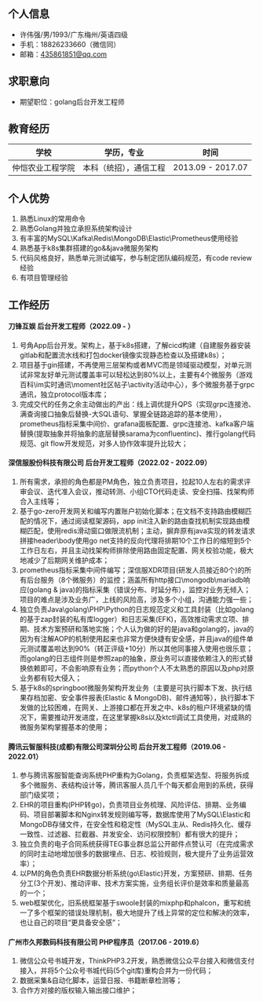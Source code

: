 ## 个人信息

- 许伟强/男/1993/广东梅州/英语四级  
- 手机：18826233660（微信同）  
- 邮箱：435861851@qq.com

## 求职意向

- 期望职位：golang后台开发工程师

## 教育经历

| 学校         | 学历，专业     | 时间              |
| ------------ | -------------- | ----------------- |
| 仲恺农业工程学院 | 本科（统招），通信工程 | 2013.09 - 2017.07 |


## 个人优势
1. 熟悉Linux的常用命令 
2. 熟悉Golang并独立承担系统架构设计 
3. 有丰富的MySQL\Kafka\Redis\MongoDB\Elastic\Prometheus使用经验 
4. 熟悉基于k8s集群搭建的go&&java微服务架构
5. 代码风格良好，熟悉单元测试编写，参与制定团队编码规范，有code review经验
6. 有项目管理经验

## 工作经历

#### 刀锋互娱 后台开发工程师（2022.09 - ）

1. 号角App后台开发。架构上，基于k8s搭建，了解cicd构建（自建服务器安装gitlab和配置流水线和打包docker镜像实现静态检查以及搭建k8s）；
2. 项目基于gin搭建，不再使用三层架构或者MVC而是领域驱动模型，对单元测试非常友好单元测试覆盖率可以轻松达到80%以上，主要有4个微服务（游戏百科\im实时通讯\moment社区帖子\activity活动中心），多个微服务基于grpc通讯，独立protocol版本库；
3. 完成交代的任务之余主动做出的产出：线上调优提升QPS（实现grpc连接池、满查询接口抽象后替换-大SQL语句、掌握全链路追踪的基本使用），prometheus指标采集中间价、grafana面板配置、grpc连接池、kafka客户端替换(提取抽象并将抽象的底层替换sarama为confluentinc)、推行golang代码规范、git flow开发规范，对多人协作效率提升比较大；

#### 深信服股份科技有限公司 后台开发工程师（2022.02 - 2022.09）

1. 所有需求，承担的角色都是PM角色，独立负责项目，拉起10人左右的需求评审会议、迭代准入会议，推动转测、小组CTO代码走读、安全扫描、找架构师合入主线等；
2. 基于go-zero开发网关和编写内置账户初始化脚本；在文档不支持路由模糊匹配的情况下，通过阅读框架源码，app init注入新的路由查找机制实现路由模糊匹配，使用redis滑动窗口做限流机制；主动，摒弃原有java实现的转发请求拼接header\body使用go net支持的反向代理将排期10个工作日的缩短到5个工作日左右，并且主动找架构师排除使用路由固定配置、网关校验功能，极大地减少了后期网关维护成本；
2. prometheus指标采集中间件编写；深信服XDR项目(研发人员接近80个)的所有后台服务（8个微服务）的监控；涵盖所有http接口\mongodb\mariadb响应(golang & java)的指标采集（错误分布、时延分布），监控对业务无倾入；项目的难点是涉及业务广，上线的风险高，涉及多个小组，沟通能力强一些；
3. 独立负责Java\golang\PHP\Python的日志规范定义和工具封装（比如golang的基于zap封装的私有库logger）和日志采集(EFK)，高效推动需求立项、排期、技术方案预研和落地实施；个人认为做的好的是java和golang的，java的因为有注解AOP的机制使用起来也非常方便快捷有安全感，并且java的组件单元测试覆盖啦达到90%（转正评级+10分）所以其他同事接入使用也很乐意；而golang的日志组件则是参照zap的抽象，原业务可以直接依赖注入的形式替换依赖即可，不会影响原有业务；而python个人不太熟悉的原因以及php对原业务都有较大侵入；
4. 基于k8s的springboot微服务架构开发业务（主要是可执行脚本下发、执行结果存档加密、安全事件报表(Elastic & MongoDB)、邮件通知等），执行脚本下发做的比较困难，在网关、上游接口都在开发之中、k8s的租户环境紧缺的情况下，需要推动开发进度，在这里掌握k8s以及ktctl调试工具使用，对成熟的微服务架构掌握基本的使用；

#### 腾讯云智服科技(成都)有限公司深圳分公司 后台开发工程师（2019.06 - 2022.01）
1. 参与腾讯客服智能查询系统PHP重构为Golang，负责框架选型、将服务拆成多个微服务、表结构设计等，腾讯客服人员几千个每天都会用到的系统，获得部门级奖项；
2. EHR的项目重构(PHP转go)，负责项目业务梳理、风险评估、排期、业务编码、项目部署脚本和Nginx转发规则编写等，数据库使用了MySQL\Elastic和MongoDB存储文件，在安全性和稳定性（MySQL主从、Redis持久化、缓存一致性、过滤器、拦截器、并发安全、访问权限控制）都有很大的提升；
3. 独立负责的电子合同系统获得TEG事业群总监公开邮件点赞认可（在完成需求的同时主动地增加很多的数据埋点、日志、校验规则，极大提升了业务运营效率）；
4. 以PM的角色负责EHR数据分析系统(go\Elastic)开发，方案预研、排期、任务分工(3个开发)、推动评审、技术方案实施，业务组长评价是效率和质量最高的一个；
5. web框架优化，旧系统框架基于swoole封装的mixphp和phalcon，重写和统一了多个框架的错误处理机制，极大地提升了线上异常的定位和解决的效率，也让自己的项目“更具备安全感”；

#### 广州市久邦数码科技有限公司 PHP程序员（2017.06 - 2019.6）
1. 微信公众号书城开发，ThinkPHP3.2开发，熟悉微信公众平台接入和微信支付接入，并将5个公众号书城代码(5个git库)重构合并为一份代码；
2. 数据采集&自动化脚本，运营日报、书籍断章检测等；
3. 合作方对接的版权输入输出接口维护；

